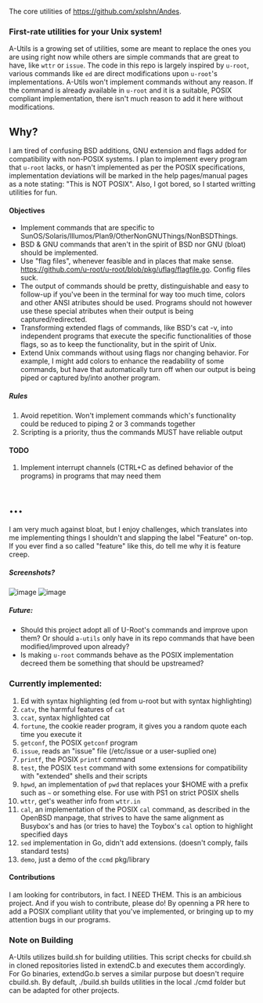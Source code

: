The core utilities of https://github.com/xplshn/Andes.

### First-rate utilities for your Unix system!
A-Utils is a growing set of utilities, some are meant to replace the ones you are using right now while others are simple commands that are great to have, like `wttr` or `issue`.
The code in this repo is largely inspired by `u-root`, various commands like `ed` are direct modifications upon `u-root`'s implementations. A-Utils won't implement commands without any reason. If the command is already available in `u-root` and it is a suitable, POSIX compliant implementation, there isn't much reason to add it here without modifications.

## Why?
I am tired of confusing BSD additions, GNU extension and flags added for compatibility with non-POSIX systems. I plan to implement every program that `u-root` lacks, or hasn't implemented as per the POSIX specifications, implementation deviations will be marked in the help pages/manual pages as a note stating: "This is NOT POSIX".
Also, I got bored, so I started writting utilities for fun.

#### Objectives
- Implement commands that are specific to SunOS/Solaris/Illumos/Plan9/OtherNonGNUThings/NonBSDThings.
- BSD & GNU commands that aren't in the spirit of BSD nor GNU (bloat) should be implemented.
- Use "flag files", whenever feasible and in places that make sense. https://github.com/u-root/u-root/blob/pkg/uflag/flagfile.go. Config files suck.
- The output of commands should be pretty, distinguishable and easy to follow-up if you've been in the terminal for way too much time, colors and other ANSI atributes should be used. Programs should not however use these special atributes when their output is being captured/redirected.
- Transforming extended flags of commands, like BSD's cat -v, into independent programs that execute the specific functionalities of those flags, so as to keep the functionality, but in the spirit of Unix.
- Extend Unix commands without using flags nor changing behavior. For example, I might add colors to enhance the readability of some commands, but have that automatically turn off when our output is being piped or captured by/into another program.

##### Rules
1. Avoid repetition. Won't implement commands which's functionality could be reduced to piping 2 or 3 commands together
2. Scripting is a priority, thus the commands MUST have reliable output

#### TODO
1. Implement interrupt channels (CTRL+C as defined behavior of the programs) in programs that may need them

# ...
I am very much against bloat, but I enjoy challenges, which translates into me implementing things I shouldn't and slapping the label "Feature" on-top. If you ever find a so called "feature" like this, do tell me why it is feature creep.

##### Screenshots?
![image](https://github.com/user-attachments/assets/49469f2b-0ffc-4f81-961a-c08d5b470af1)
![image](https://github.com/user-attachments/assets/560dc83b-5354-4bf2-bf53-b110ab882237)

##### Future:
 - Should this project adopt all of U-Root's commands and improve upon them? Or should `a-utils`
 only have in its repo commands that have been modified/improved upon already?
 - Is making `u-root` commands behave as the POSIX implementation decreed them be something that should be upstreamed?

### Currently implemented:
1. Ed with syntax highlighting (ed from u-root but with syntax highlighting)
2. `catv`, the harmful features of `cat`
3. `ccat`, syntax highlighted cat
4. `fortune`, the cookie reader program, it gives you a random quote each time you execute it
5. `getconf`, the POSIX `getconf` program
6. `issue`, reads an "issue" file (/etc/issue or a user-suplied one)
7. `printf`, the POSIX `printf` command
8. `test`, the POSIX `test` command with some extensions for compatibility with "extended" shells and their scripts
9. `hpwd`, an implementation of `pwd` that replaces your $HOME with a prefix such as `~` or something else. For use with PS1 on strict POSIX shells
10. `wttr`, get's weather info from `wttr.in`
11. `cal`, an implementation of the POSIX `cal` command, as described in the OpenBSD manpage, that strives to have the same alignment as Busybox's and has (or tries to have) the Toybox's `cal` option to highlight specified days
12. `sed` implementation in Go, didn't add extensions. (doesn't comply, fails standard tests)
13. `demo`, just a demo of the `ccmd` pkg/library

#### Contributions
I am looking for contributors, in fact. I NEED THEM. This is an ambicious project. And if you wish to contribute, please do! By openning a PR here to add a POSIX compliant utility that you've implemented, or bringing up to my attention bugs in our programs.

### Note on Building
A-Utils utilizes build.sh for building utilities. This script checks for cbuild.sh in cloned repositories listed in extendC.b and executes them accordingly. For Go binaries, extendGo.b serves a similar purpose but doesn't require cbuild.sh. By default, ./build.sh builds utilities in the local ./cmd folder but can be adapted for other projects.
